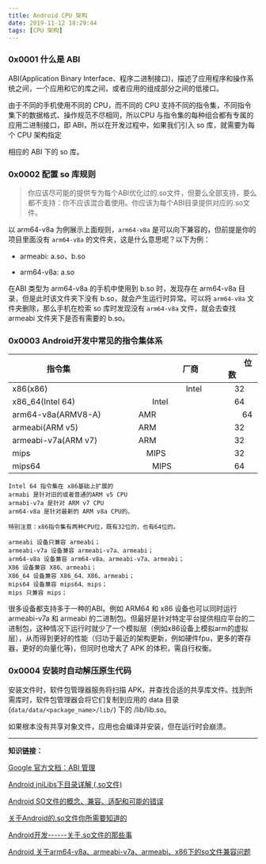 ```yaml
---
title: Android CPU 架构
date: 2019-11-12 18:29:44
tags: [CPU 架构]
---
```


### 0x0001 什么是 ABI

ABI(Application Binary Interface、程序二进制接口)，描述了应用程序和操作系统之间，一个应用和它的库之间，或者应用的组成部分之间的低接口。

由于不同的手机使用不同的 CPU，而不同的 CPU 支持不同的指令集，不同指令集下的数据格式、操作规范不尽相同，所以CPU 与指令集的每种组合都有专属的应用二进制接口，即 ABI，所以在开发过程中，如果我们引入 so 库，就需要为每个 CPU 架构指定
<!-- more -->
相应的 ABI 下的 so 库。


### 0x0002 配置 so 库规则

> 你应该尽可能的提供专为每个ABI优化过的.so文件，但要么全部支持，要么都不支持：你不应该混合着使用。你应该为每个ABI目录提供对应的.so文件。
 
以 arm64-v8a 为例展示上面规则，`arm64-v8a` 是可以向下兼容的，但前提是你的项目里面没有 `arm64-v8a` 的文件夹，这是什么意思呢？以下为例：

* armeabi: a.so、b.so

* arm64-v8a: a.so


在ABI 类型为 arm64-v8a 的手机中使用到 b.so 时，发现存在 arm64-v8a 目录，但是此时该文件夹下没有 b.so，就会产生运行时异常。可以将 `arm64-v8a` 文件夹删除，那么手机在检索 so 库时发现没有 `arm64-v8a` 文件，就会去查找 armeabi 文件夹下是否有需要的 b.so。


### 0x0003 Android开发中常见的指令集体系


|指令集　|　　　　　　　　  厂商|　　　　位数 
|-|-|-|
|x86(x86)　|　　　　　　　　　  Intel　|　　　32|
|x86_64(Intel 64)　　|　　　　　Intel　|　　　64|
|arm64-v8a(ARMV8-A)　|　　　   AMR|　　　　64|
|armeabi(ARM v5)　　　|　　　  ARM　|　　　32|
|armeabi-v7a(ARM v7)　|　　　 ARM　|　　　32|
|mips　　　　　　　　|　　　　 MIPS　|　　　32|
|mips64　　　　　　|　　　　　MIPS　|　　　64|


```
Intel 64 指令集在 x86基础上扩展的
armabi 是针对旧的或者普通的ARM v5 CPU
armabi-v7a 是针对 ARM v7 CPU
arm64-v8a 是针对最新的 ARM v8a CPU的。

特别注意：x86指令集有两种CPU位，既有32位的，也有64位的。
```

```
armeabi 设备只兼容 armeabi；
armeabi-v7a 设备兼容 armeabi-v7a、armeabi；
arm64-v8a 设备兼容 arm64-v8a、armeabi-v7a、armeabi；
X86 设备兼容 X86、armeabi；
X86_64 设备兼容 X86_64、X86、armeabi；
mips64 设备兼容 mips64、mips；
mips 只兼容 mips；
```



很多设备都支持多于一种的ABI。例如 ARM64 和 x86 设备也可以同时运行armeabi-v7a 和 armeabi 的二进制包。但最好是针对特定平台提供相应平台的二进制包，这种情况下运行时就少了一个模拟层（例如x86设备上模拟arm的虚拟层），从而得到更好的性能（归功于最近的架构更新，例如硬件fpu，更多的寄存器，更好的向量化等)，但同时也增大了 APK 的体积，需自行权衡。



### 0x0004 安装时自动解压原生代码


安装文件时，软件包管理器服务将扫描 APK，并查找合适的共享库文件。找到所需库时，软件包管理器会将它们复制到应用的 data 目录 (`data/data/<package_name>/lib/`) 下的 /lib/lib<name>.so。

如果根本没有共享对象文件，应用也会编译并安装，但在运行时会崩溃。

---

**知识链接：**

[Google 官方文档：ABI 管理](https://developer.android.google.cn/ndk/guides/abis)

[Android jniLibs下目录详解 (.so文件)](http://www.jianshu.com/p/b758e36ae9b5)

[Android SO文件的概念、兼容、适配和可能的错误](http://www.jianshu.com/p/cb15ba69fa89)

[关于Android的.so文件你所需要知道的](http://www.jianshu.com/p/cb05698a1968)

[Android开发------关于.so文件的那些事](http://www.jianshu.com/p/7b9ab71a491e)

[Android 关于arm64-v8a、armeabi-v7a、armeabi、x86下的so文件兼容问题](http://www.cnblogs.com/janehlp/p/7473240.html)